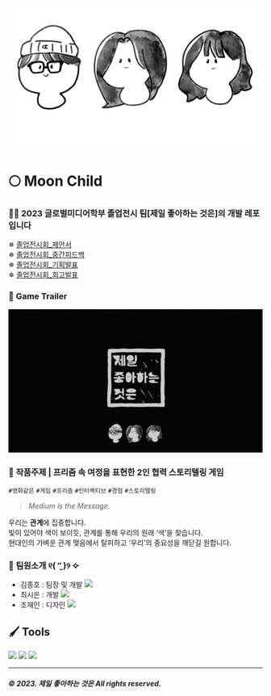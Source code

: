 ![TeamImage](resource/team.jpeg)
# 🌕 <b>Moon Child   </b>

### 👋🏻 2023 글로벌미디어학부 졸업전시 팀[제일 좋아하는 것은]의 <MoonChild> 개발 레포입니다      

✵ [졸업전시회_제안서](resource/%EC%A1%B8%EC%97%85%EC%A0%84%EC%8B%9C%ED%9A%8C_%EC%A0%9C%EC%95%88%EC%84%9C_%ED%8C%80_%EC%A0%9C%EC%A2%8B%EC%9D%80.pdf졸업전시회_제안서_팀_제좋은.png)   
✵ [졸업전시회_중간피드백](resource/%EC%A0%9C%EC%9D%BC%EC%A2%8B%EC%95%84%ED%95%98%EB%8A%94%EA%B2%83%EC%9D%80_%ED%94%BC%EB%93%9C%EB%B0%B1%ED%96%89%EC%82%AC_%EC%9E%90%EB%A3%8C.pdf)   
✵ [졸업전시회_기획발표](resource/%EA%B8%B0%ED%9A%8D%EB%B0%9C%ED%91%9C_%EC%A0%9C%EC%A2%8B%EC%9D%80_%EC%B5%9C%EC%A2%85.pdf)   
✵ [졸업전시회_회고발표](resource/%EC%A0%9C%EC%A2%8B%EC%9D%80%20%ED%9A%8C%EA%B3%A0%EB%B0%9C%ED%91%9C.pdf)

### 🎥 <b>Game Trailer</b>
[![Trailer](resource/trailerBG.png)](https://www.instagram.com/p/CsvisnQt6o2/)

### 🌈 <b>작품주제</b> |  프리즘 속 여정을 표현한 2인 협력 스토리텔링 게임    
`#영화같은` `#게임` `#프리즘` `#인터랙티브` `#경험` `#스토리텔링`

> <i>Medium is the Message.</i> 

우리는 <b>관계</b>에 집중합니다.   
빛이 있어야 색이 보이듯, 관계를 통해 우리의 원래 ‘색’을 찾습니다.   
현대인의 가벼운 관계 맺음에서 탈피하고 ‘우리’의 중요성을 깨닫길 원합니다.

### 👥 <b>팀원소개 ୧( “̮ )୨ ✧</b>

- 김종호 : 팀장 및 개발 <a href="https://github.com/hohojlike"><img src="https://img.shields.io/badge/hohojlike-181717?style=flat-square&logo=github&logoColor=white"/></a>
- 최시은 : 개발 <a href="https://github.com/szun8"><img src="https://img.shields.io/badge/szun8-181717?style=flat-square&logo=github&logoColor=white"/></a>
- 조재인 : 디자인 <a href="https://github.com/janecho100"><img src="https://img.shields.io/badge/JaneC-181717?style=flat-square&logo=github&logoColor=white"/></a>

## 🖌 <b>Tools</b>   
<img src="https://img.shields.io/badge/Unity-202020?style=flat-square&logo=Unity&logoColor=white"/> <img src="https://img.shields.io/badge/Photon-1A437C?style=flat-square&logo=&logoColor=white"/> <img src="https://img.shields.io/badge/Blender-F5792A?style=flat-square&logo=Blender&logoColor=white"/>

---

##### *© 2023. 제일 좋아하는 것은 All rights reserved.*
